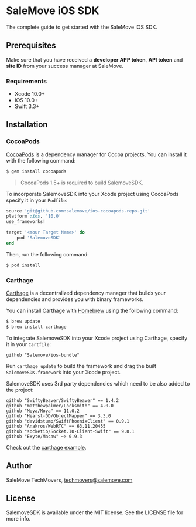 # SaleMove iOS SDK

The complete guide to get started with the SaleMove iOS SDK.

## Prerequisites

Make sure that you have received a **developer APP token**, **API token** and **site ID** from your success manager at SaleMove.

### Requirements
- Xcode 10.0+
- iOS 10.0+
- Swift 3.3+

## Installation

### CocoaPods

[CocoaPods][0] is a dependency manager for Cocoa projects. You can install it with the following command:

```bash
$ gem install cocoapods
```

> CocoaPods 1.5+ is required to build SalemoveSDK.

To incorporate SalemoveSDK into your Xcode project using CocoaPods specify it in your `Podfile`:

```ruby
source 'git@github.com:salemove/ios-cocoapods-repo.git'
platform :ios, '10.0'
use_frameworks!

target '<Your Target Name>' do
    pod 'SalemoveSDK'
end
```

Then, run the following command:

```bash
$ pod install
```

### Carthage

[Carthage](https://github.com/Carthage/Carthage) is a decentralized dependency manager that builds your dependencies and provides you with binary frameworks.

You can install Carthage with [Homebrew](https://brew.sh/) using the following command:

```bash
$ brew update
$ brew install carthage
```

To integrate SalemoveSDK into your Xcode project using Carthage, specify it in your `Cartfile`:

```ogdl
github "Salemove/ios-bundle"
```

Run `carthage update` to build the framework and drag the built `SalemoveSDK.framework` into your Xcode project.

SalemoveSDK uses 3rd party dependencies which need to be also added to the project:

```ogdl
github "SwiftyBeaver/SwiftyBeaver" == 1.4.2
github "matthewpalmer/Locksmith" == 4.0.0
github "Moya/Moya" == 11.0.2
github "Hearst-DD/ObjectMapper" == 3.3.0
github "davidstump/SwiftPhoenixClient" == 0.9.1
github "Anakros/WebRTC" == 63.11.20455
github "socketio/Socket.IO-Client-Swift" == 9.0.1
github "Exyte/Macaw" ~> 0.9.3
```

Check out the [carthage example][1].

## Author

SaleMove TechMovers, techmovers@salemove.com

## License

SalemoveSDK is available under the MIT license. See the LICENSE file for more info.

[0]: http://cocoapods.org
[1]: https://github.com/salemove/ios-carthage-integration
